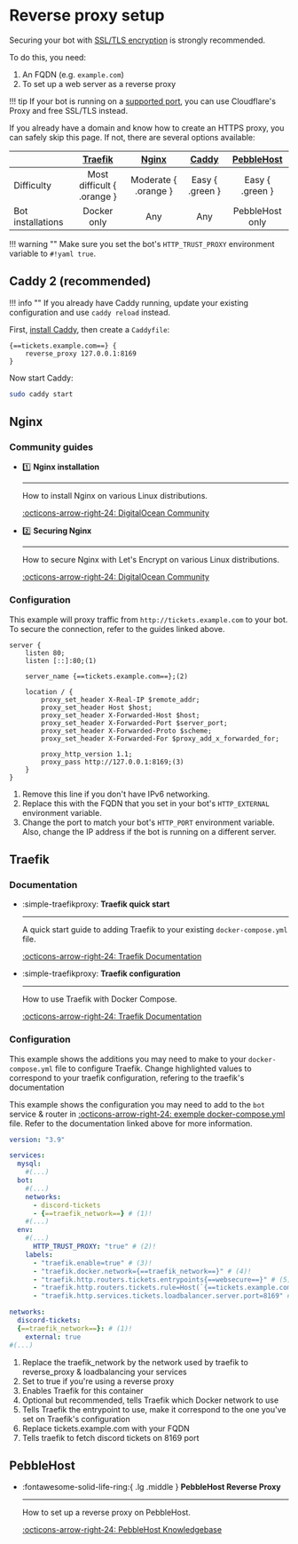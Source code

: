 # Reverse proxy setup

Securing your bot with [SSL/TLS encryption](https://www.cloudflare.com/en-gb/learning/ssl/what-is-ssl/) is strongly recommended.

To do this, you need:

1. An FQDN (e.g. `example.com`)
2. To set up a web server as a reverse proxy

!!! tip
	If your bot is running on a [supported port](https://developers.cloudflare.com/fundamentals/get-started/reference/network-ports/),
	you can use Cloudflare's Proxy and free SSL/TLS instead.

If you already have a domain and know how to create an HTTPS proxy, you can safely skip this page.
If not, there are several options available:

|                   |    [Traefik](#traefik)     |   [Nginx](#nginx)    | [Caddy](#caddy-2-recommended) | [PebbleHost](#pebblehost) |
| :---------------- | :------------------------: | :------------------: | :---------------------------: | :-----------------------: |
| Difficulty        | Most difficult { .orange } | Moderate { .orange } |        Easy { .green }        |      Easy { .green }      |
| Bot installations |        Docker only         |         Any          |              Any              |      PebbleHost only      |

!!! warning ""
    Make sure you set the bot's `HTTP_TRUST_PROXY` environment variable to `#!yaml true`.

## Caddy 2 (recommended)


!!! info ""
    If you already have Caddy running, update your existing configuration and use `caddy reload` instead.

First, [install Caddy](https://caddyserver.com/docs/install), then create a `Caddyfile`:

```nginx title="Caddyfile"
{==tickets.example.com==} {
    reverse_proxy 127.0.0.1:8169
}
```

Now start Caddy:

```bash
sudo caddy start
```

## Nginx

### Community guides

<div class="grid cards" markdown>

-   :one: __Nginx installation__

    ---

    How to install Nginx on various Linux distributions.

    [:octicons-arrow-right-24: DigitalOcean Community](https://www.digitalocean.com/community/tutorial_collections/how-to-install-nginx)

-   :two: __Securing Nginx__

    ---

    How to secure Nginx with Let's Encrypt on various Linux distributions.

    [:octicons-arrow-right-24: DigitalOcean Community](https://www.digitalocean.com/community/tutorial_collections/how-to-secure-nginx-with-let-s-encrypt)

</div>

### Configuration

<div class="annotate" markdown>

This example will proxy traffic from `http://tickets.example.com` to your bot.
To secure the connection, refer to the guides linked above.

```nginx title="/etc/nginx/sites-available/tickets.example.com"
server {
    listen 80;
    listen [::]:80;(1)

    server_name {==tickets.example.com==};(2)

    location / {
        proxy_set_header X-Real-IP $remote_addr;
        proxy_set_header Host $host;
        proxy_set_header X-Forwarded-Host $host;
        proxy_set_header X-Forwarded-Port $server_port;
        proxy_set_header X-Forwarded-Proto $scheme;
        proxy_set_header X-Forwarded-For $proxy_add_x_forwarded_for;

        proxy_http_version 1.1;
        proxy_pass http://127.0.0.1:8169;(3)
    }
}
```

</div>

1. Remove this line if you don't have IPv6 networking.
2. Replace this with the FQDN that you set in your bot's `HTTP_EXTERNAL` environment variable.
3. Change the port to match your bot's `HTTP_PORT` environment variable.
   Also, change the IP address if the bot is running on a different server.



## Traefik

### Documentation

<div class="grid cards" markdown>

-   :simple-traefikproxy: __Traefik quick start__

    ---

    A quick start guide to adding Traefik to your existing `docker-compose.yml` file.

    [:octicons-arrow-right-24: Traefik Documentation](https://doc.traefik.io/traefik/getting-started/quick-start/)

-   :simple-traefikproxy: __Traefik configuration__

    ---

    How to use Traefik with Docker Compose.

    [:octicons-arrow-right-24: Traefik Documentation](https://doc.traefik.io/traefik/user-guides/docker-compose/basic-example/)

</div>

### Configuration

This example shows the additions you may need to make to your `docker-compose.yml` file to configure Traefik.
Change highlighted values to correspond to your traefik configuration, refering to the traefik's documentation

This example shows the configuration you may need to add to the `bot` service & router in [:octicons-arrow-right-24: exemple docker-compose.yml](https://github.com/discord-tickets/bot/blob/main/docker-compose.yml) file.
Refer to the documentation linked above for more information.

<div class="annotate" markdown>

```yaml title="docker-compose.yml" hl_lines="12 14-18 22"
version: "3.9"

services:
  mysql:
    #(...)
  bot:
    #(...)
    networks:
      - discord-tickets
      - {==traefik_network==} # (1)!
    #(...)
  env:
    #(...)
      HTTP_TRUST_PROXY: "true" # (2)!
    labels:
      - "traefik.enable=true" # (3)!
      - "traefik.docker.network={==traefik_network==}" # (4)!
      - "traefik.http.routers.tickets.entrypoints{==websecure==}" # (5)!
      - "traefik.http.routers.tickets.rule=Host(`{==tickets.example.com==}`)" # (6)!
      - "traefik.http.services.tickets.loadbalancer.server.port=8169" # (7)!

networks:
  discord-tickets:
  {==traefik_network==}: # (1)!
    external: true
#(...)

```

</div>

1. Replace the traefik_network by the network used by traefik to reverse_proxy & loadbalancing your services
2. Set to true if you're using a reverse proxy
3. Enables Traefik for this container
4. Optional but recommended, tells Traefik which Docker network to use
5. Tells Traefik the entrypoint to use, make it correspond to the one you've set on Traefik's configuration
6. Replace tickets.example.com with your FQDN
7. Tells traefik to fetch discord tickets on 8169 port

## PebbleHost

<div class="grid cards" markdown>

-   :fontawesome-solid-life-ring:{ .lg .middle } __PebbleHost Reverse Proxy__

    ---

    How to set up a reverse proxy on PebbleHost.

    [:octicons-arrow-right-24: PebbleHost Knowledgebase](https://help.pebblehost.com/en/minecraft/how-to-setup-a-reverse-proxy)


</div>
